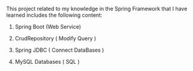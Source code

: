 This project related to my knowledge in the Spring Framework that I have learned includes the following content: 

1. Spring Boot (Web Service) 

2. CrudRepository ( Modify Query )

3. Spring JDBC ( Connect DataBases )

4. MySQL Databases ( SQL )
